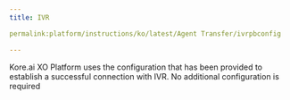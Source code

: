 ```yaml
---
title: IVR

permalink:platform/instructions/ko/latest/Agent Transfer/ivrpbconfig

---
```


<container>

Kore.ai XO Platform uses the configuration that has been provided to establish a successful connection with IVR. No additional configuration is required

</container>
